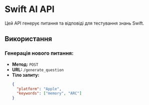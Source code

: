 # Swift AI API

Цей API генерує питання та відповіді для тестування знань Swift.

## Використання

### Генерація нового питання:
- **Метод:** `POST`
- **URL:** `/generate_question`
- **Тіло запиту:**
  ```json
  {
    "platform": "Apple",
    "keywords": ["memory", "ARC"]
  }